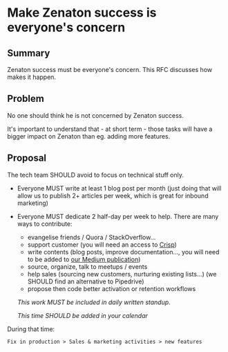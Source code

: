 # Make Zenaton success is everyone's concern

## Summary

Zenaton success must be everyone's concern. This RFC discusses how makes it happen.

## Problem

No one should think he is not concerned by Zenaton success.

It's important to understand that - at short term - those tasks will have a bigger impact on Zenaton than eg. adding more features.

## Proposal

The tech team SHOULD avoid to focus on technical stuff only.

- Everyone MUST write at least 1 blog post per month (just doing that will allow us to publish 2+ articles per week, which is great for inbound marketing)
- Everyone MUST dedicate 2 half-day per week to help. There are many ways to contribute:
    - evangelise friends / Quora / StackOverflow…
    - support customer (you will need an access to [Crisp](https://crisp.chat))
    - write contents (blog posts, improve documentation…, you will need to be added to [our Medium publication](https://medium.com/zenaton))
    - source, organize, talk to meetups / events
    - help sales (sourcing new customers, nurturing existing lists…)  (we SHOULD find an alternative to Pipedrive)
    - propose then code better activation or retention workflows

    *This work MUST be included in daily written standup*.

    *This time SHOULD be added in your calendar*

During that time:

    Fix in production > Sales & marketing activities > new features
